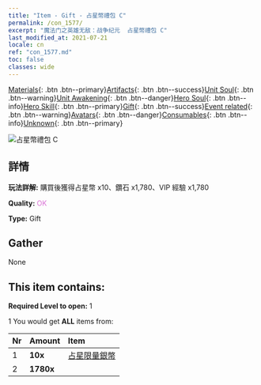 ```yaml
---
title: "Item - Gift - 占星幣禮包 C"
permalink: /con_1577/
excerpt: "魔法门之英雄无敌：战争纪元  占星幣禮包 C"
last_modified_at: 2021-07-21
locale: cn
ref: "con_1577.md"
toc: false
classes: wide
---
```

 [Materials](/ItemsCN/){: .btn .btn--primary}[Artifacts](/ItemsCN/Artifacts/){: .btn .btn--success}[Unit Soul](/ItemsCN/UnitSoul/){: .btn .btn--warning}[Unit Awakening](/ItemsCN/UnitAwakening/){: .btn .btn--danger}[Hero Soul](/ItemsCN/HeroSoul/){: .btn .btn--info}[Hero Skill](/ItemsCN/HeroSkill/){: .btn .btn--primary}[Gift](/ItemsCN/Gift/){: .btn .btn--success}[Event related](/ItemsCN/Events/){: .btn .btn--warning}[Avatars](/ItemsCN/Avatars/){: .btn .btn--danger}[Consumables](/ItemsCN/Consumables/){: .btn .btn--info}[Unknown](/ItemsCN/Unknown/){: .btn .btn--primary}

 ![占星幣禮包 C](/images/t/i_907193.png)

## 詳情
 **玩法詳解:** 購買後獲得占星幣 x10、鑽石 x1,780、VIP 經驗 x1,780

 **Quality:** <span style="color: #DA70D6">OK</span>

 **Type:** Gift

## Gather

  None

## This item contains:

 **Required Level to open:** 1

 1 You would get **ALL** items  from:

  | Nr | Amount |     Item    |
  |:---|:-------|:------------|
  | 1 |  **10x** | [占星限量銀幣](/cn/Items/con_969/) |  | 
  | 2 |  **1780x** | <i class="fas fa-gem"/> |  | 
